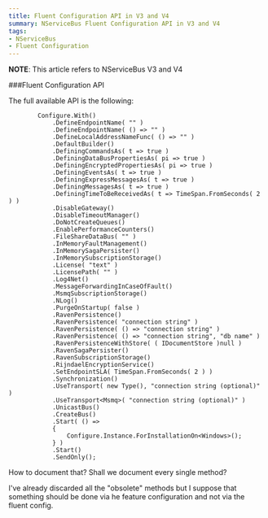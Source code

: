 ```yaml
---
title: Fluent Configuration API in V3 and V4
summary: NServiceBus Fluent Configuration API in V3 and V4
tags:
- NServiceBus
- Fluent Configuration
---
```


**NOTE**: This article refers to NServiceBus V3 and V4

###Fluent Configuration API

The full available API is the following:

            Configure.With()
                .DefineEndpointName( "" )
                .DefineEndpointName( () => "" )
                .DefineLocalAddressNameFunc( () => "" )
                .DefaultBuilder()
                .DefiningCommandsAs( t => true )
                .DefiningDataBusPropertiesAs( pi => true )
                .DefiningEncryptedPropertiesAs( pi => true )
                .DefiningEventsAs( t => true )
                .DefiningExpressMessagesAs( t => true )
                .DefiningMessagesAs( t => true )
                .DefiningTimeToBeReceivedAs( t => TimeSpan.FromSeconds( 2 ) )
                .DisableGateway()
                .DisableTimeoutManager()
                .DoNotCreateQueues()
                .EnablePerformanceCounters()
                .FileShareDataBus( "" )
                .InMemoryFaultManagement()
                .InMemorySagaPersister()
                .InMemorySubscriptionStorage()
                .License( "text" )
                .LicensePath( "" )
                .Log4Net()
                .MessageForwardingInCaseOfFault()
                .MsmqSubscriptionStorage()
                .NLog()
                .PurgeOnStartup( false )
                .RavenPersistence()
                .RavenPersistence( "connection string" )
                .RavenPersistence( () => "connection string" )
                .RavenPersistence( () => "connection string", "db name" )
                .RavenPersistenceWithStore( ( IDocumentStore )null )
                .RavenSagaPersister()
                .RavenSubscriptionStorage()
                .RijndaelEncryptionService()
                .SetEndpointSLA( TimeSpan.FromSeconds( 2 ) )
                .Synchronization()
                .UseTransport( new Type(), "connection string (optional)" )
                .UseTransport<Msmq>( "connection string (optional)" )
                .UnicastBus()
                .CreateBus()
                .Start( () =>
                {
                    Configure.Instance.ForInstallationOn<Windows>();
                } )
                .Start()
                .SendOnly();
                
How to document that? Shall we document every single method?

I've already discarded all the "obsolete" methods but I suppose that something should be done via he feature configuration and not via the fluent config.